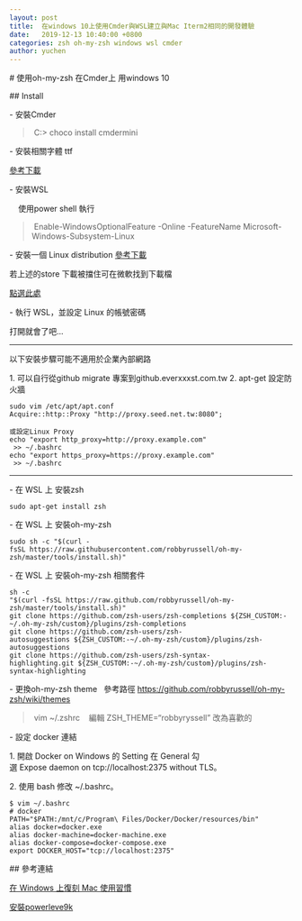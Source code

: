 ```yaml
---
layout: post
title:  在windows 10上使用Cmder與WSL建立與Mac Iterm2相同的開發體驗
date:   2019-12-13 10:40:00 +0800
categories: zsh oh-my-zsh windows wsl cmder
author: yuchen
---
```


# 使用oh-my-zsh 在Cmder上 用windows 10

## Install

- 安裝Cmder

> C:\> choco install cmdermini

- 安裝相關字體 ttf

[參考下載](https://github.com/ryanoasis/nerd-fonts)

- 安裝WSL

    使用power shell 執行

> Enable-WindowsOptionalFeature -Online -FeatureName Microsoft-Windows-Subsystem-Linux

- 安裝一個 Linux distribution
[參考下載](ms-windows-store://pdp/?ProductId=9n9tngvndl3q)

若上述的store 下載被擋住可在微軟找到下載檔

[點選此處](https://docs.microsoft.com/en-us/windows/wsl/install-manual)

- 執行 WSL，並設定 Linux 的帳號密碼

打開就會了吧...

---
以下安裝步驟可能不適用於企業內部網路

1. 可以自行從github migrate 專案到github.everxxxst.com.tw
2. apt-get 設定防火牆

```
sudo vim /etc/apt/apt.conf
Acquire::http::Proxy "http://proxy.seed.net.tw:8080";

或設定Linux Proxy
echo "export http_proxy=http://proxy.example.com"
 >> ~/.bashrc
echo "export https_proxy=https://proxy.example.com"
 >> ~/.bashrc
```
---

- 在 WSL 上 安裝zsh

`sudo apt-get install zsh`

- 在 WSL 上 安裝oh-my-zsh

`sudo sh -c "$(curl -fsSL https://raw.githubusercontent.com/robbyrussell/oh-my-zsh/master/tools/install.sh)"`

- 在 WSL 上 安裝oh-my-zsh 相關套件

```
sh -c 
"$(curl -fsSL https://raw.github.com/robbyrussell/oh-my-zsh/master/tools/install.sh)"
git clone https://github.com/zsh-users/zsh-completions ${ZSH_CUSTOM:-~/.oh-my-zsh/custom}/plugins/zsh-completions
git clone https://github.com/zsh-users/zsh-autosuggestions ${ZSH_CUSTOM:-~/.oh-my-zsh/custom}/plugins/zsh-autosuggestions
git clone https://github.com/zsh-users/zsh-syntax-highlighting.git ${ZSH_CUSTOM:-~/.oh-my-zsh/custom}/plugins/zsh-syntax-highlighting
```

- 更換oh-my-zsh theme  
參考路徑
https://github.com/robbyrussell/oh-my-zsh/wiki/themes

> vim ~/.zshrc  
> 編輯 ZSH_THEME=“robbyryssell” 改為喜歡的

- 設定 docker 連結

1. 開啟 Docker on Windows 的 Setting 在 General 勾選 Expose daemon on tcp://localhost:2375 without TLS。

2. 使用 bash 修改 ~/.bashrc。

```
$ vim ~/.bashrc
# docker
PATH="$PATH:/mnt/c/Program\ Files/Docker/Docker/resources/bin"
alias docker=docker.exe
alias docker-machine=docker-machine.exe
alias docker-compose=docker-compose.exe
export DOCKER_HOST="tcp://localhost:2375"
```

## 參考連結

[在 Windows 上復刻 Mac 使用習慣](https://william-yeh.net/post/2019/03/wsl-cmder-zsh/)

[安裝powerleve9k](https://github.com/bhilburn/powerlevel9k#installation)
